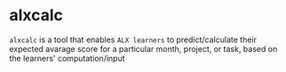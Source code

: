 # alxcalc

`alxcalc` is a tool that enables `ALX learners` to predict/calculate their expected avarage score for a particular month, project, or task, based on the learners' computation/input
